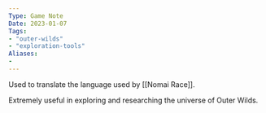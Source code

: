 ```yaml
---
Type: Game Note
Date: 2023-01-07
Tags:
- "outer-wilds"
- "exploration-tools"
Aliases:
- 
---
```

Used to translate the language used by [[Nomai Race]].

Extremely useful in exploring and researching the universe of Outer Wilds.